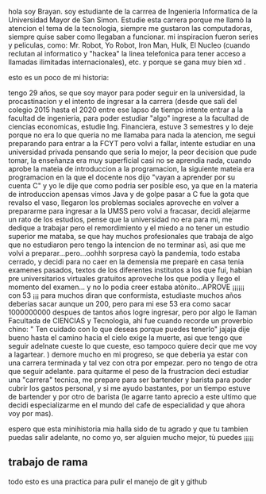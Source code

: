 hola soy Brayan. 
soy estudiante de la carrrea de Ingenieria Informatica de la Universidad Mayor de San Simon.
Estudie esta carrera porque me llamò la atencion el tema de la tecnologia, siempre me gustaron las computadoras, siempre quise saber como llegaban a funcionar. mi inspiracion fueron series y peliculas, como: Mr. Robot, Yo Robot, Iron Man, Hulk, El Nucleo (cuando reclutan al informatico y "hackea" la linea telefonica para tener acceso a llamadas ilimitadas internacionales), etc. y porque se gana muy bien xd .

esto es un poco de mi historia:

tengo 29 años, se que soy mayor para poder seguir en la universidad, la procastinacion y el intento de ingresar a la carrera (desde que sali del colegio 2015 hasta el 2020 entre ese lapso de tiempo intente entrar a la facultad de ingenieria, para poder estudiar "algo" ingrese a la facultad de ciencias economicas, estudie Ing. Financiera, estuve 3 semestres y lo deje porque no era lo que queria no me llamaba para nada la atencion, me segui preparando para entrar a la FCYT pero volvi a fallar, intente estudiar en una universidad privada pensando que seria lo mejor, la peor decision que pude tomar, la enseñanza era muy superficial casi no se aprendia nada, cuando aprobe la mateia de introduccion a la programacion, la siguiente mateia era programacion en la que el docente nos dijo "vayan a aprender por su cuenta C" y yo le dije que como podria ser posible eso, ya que en la materia de introduccion apensas vimos Java y de golpe pasar a C fue la gota que revalso el vaso, llegaron los problemas sociales aproveche en volver a prepararme para ingresar a la UMSS pero volvi a fracasar, decidi alejarme un rato de los estudios, pense que la universidad no era para mi, me dedique a trabajar pero el remordimiento y el miedo a no tener un estudio superior me mataba, se que hay muchos profesionales que trabaja de algo que no estudiaron pero tengo la intencion de no terminar asì, asi que me volvi a preparar...pero...oohhh sorpresa cayò la pandemia, todo estaba cerrado, y decidi para no caer en la demensia me preparè en casa tenia examenes pasados, textos de los diferentes institutos a los que fui, habian pre universitarios virtuales gratuitos aproveche los que podia y llego el momento del examen... y no lo podia creer estaba atònito...APROVE ¡¡¡¡¡¡ con 53 ¡¡¡ para muchos diran que conformista, estudiaste muchos años deberias sacar aunque un 200, pero para mi ese 53 era como sacar 1000000000 despues de tantos años logre ingresar, pero por algo le llaman Facultada de CIENCIAS y Tecnologia, ahi fue cuando recorde un proverbio chino: " Ten cuidado con lo que deseas porque puedes tenerlo" jajaja dije bueno hasta el camino hacia el cielo exige la muerte, asi que tengo que seguir adelnate cueste lo que cueste, eso tampoco quiere decir que me voy a lagartear. ) demore mucho en mi progreso, se que deberia ya estar con una carrera terminada y tal vez con otra por empezar. pero no tengo de otra que seguir adelante. para quitarme el peso de la frustracion deci estudiar una "carrera" tecnica, me prepare para ser bartender y barista para poder cubrir los gastos personal, y si me ayudo bastantes, por un tiempo estuve de bartender y por otro de barista (le agarre tanto aprecio a este ultimo que decidi especializarme en el mundo del cafe de especialidad y que ahora voy por mas).

espero que esta minihistoria mia halla sido de tu agrado y que tu tambien puedas salir adelante, no como yo, ser alguien mucho mejor, tù puedes ¡¡¡¡¡

## trabajo de rama

todo esto es una practica para pulir el manejo de git y github
